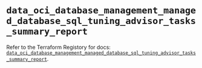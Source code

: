 # `data_oci_database_management_managed_database_sql_tuning_advisor_tasks_summary_report`

Refer to the Terraform Registory for docs: [`data_oci_database_management_managed_database_sql_tuning_advisor_tasks_summary_report`](https://registry.terraform.io/providers/oracle/oci/6.18.0/docs/data-sources/database_management_managed_database_sql_tuning_advisor_tasks_summary_report).
